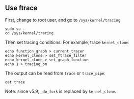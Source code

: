 Use ftrace
----

First, change to root user, and go to `/sys/kernel/tracing`
```
sudo su -
cd /sys/kernel/tracing
```

Then set tracing conditions. For example, trace `kernel_clone`:
```
echo function_graph > current_tracer
echo kernel_clone > set_ftrace_filter
echo kernel_clone > set_graph_function
echo 1 > tracing_on
```

The output can be read from `trace` or `trace_pipe`:
```
cat trace
```

Note: since v5.9, `_do_fork` is replaced by `kernel_clone`.